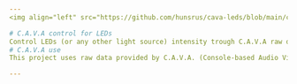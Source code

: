 ```yaml
---
<img align="left" src="https://github.com/hunsrus/cava-leds/blob/main/cava-led.png" width="156px">

# C.A.V.A control for LEDs
Control LEDs (or any other light source) intensity trough C.A.V.A raw output and Arduino.
# C.A.V.A use
This project uses raw data provided by C.A.V.A. (Console-based Audio Visualizer for ALSA). Follow the documentation in the C.A.V.A project [GitHub page](https://github.com/karlstav/cava) to understand and install it.

---
```

